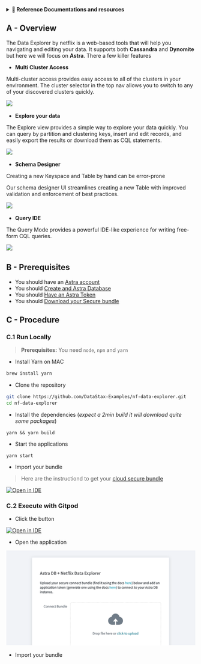<details>
<summary><b> 📖 Reference Documentations and resources</b></summary>
<ol>
<li><a href="https://netflixtechblog.com/exploring-data-netflix-9d87e20072e3"><b>📖 Netlix Blog</b> - Introduction of the tool by Netflix</a>
<li><a href="https://github.com/Netflix/nf-data-explorer"><i class="fa fa-github"></i><b>Github Repository</b> - Core project </a>
<li><a href="https://github.com/DataStax-Examples/nf-data-explorer"><b>Github Repository</b> - Fork for Astra </a>
</ol>
</details>

## A - Overview

The Data Explorer by netflix is a web-based tools that will help you navigating and editing your data. It supports both **Cassandra** and **Dynomite** but here we will focus on **Astra**. There a few killer features

- **Multi Cluster Access**

Multi-cluster access provides easy access to all of the clusters in your environment. The cluster selector in the top nav allows you to switch to any of your discovered clusters quickly.

![](https://github.com/Netflix/nf-data-explorer/raw/master/.github/cluster_selector.png?raw=true)

- **Explore your data**

The Explore view provides a simple way to explore your data quickly. You can query by partition and clustering keys, insert and edit records, and easily export the results or download them as CQL statements.

![](https://miro.medium.com/max/1400/0*6ZS1XuvzPsgcirMg)

- **Schema Designer**

Creating a new Keyspace and Table by hand can be error-prone

Our schema designer UI streamlines creating a new Table with improved validation and enforcement of best practices.

![](https://github.com/Netflix/nf-data-explorer/raw/master/.github/schema_designer.gif?raw=true)

- **Query IDE**

The Query Mode provides a powerful IDE-like experience for writing free-form CQL queries.

![](https://github.com/Netflix/nf-data-explorer/raw/master/.github/query_ide.gif?raw=true)

## B - Prerequisites

- You should have an [Astra account](http://astra.datastax.com/)
- You should [Create and Astra Database](https://github.com/datastaxdevs/awesome-astra/wiki/Create-an-AstraDB-Instance)
- You should [Have an Astra Token](https://github.com/datastaxdevs/awesome-astra/wiki/Create-an-Astra-Token)
- You should [Download your Secure bundle](https://github.com/datastaxdevs/awesome-astra/wiki/Download-the-secure-connect-bundle)

## C - Procedure

### C.1 Run Locally

> **Prerequisites:** You need `node`, `npm` and `yarn`

- Install Yarn on MAC

```bash
brew install yarn
```

- Clone the repository

```bash
git clone https://github.com/DataStax-Examples/nf-data-explorer.git
cd nf-data-explorer
```

- Install the dependencies (_expect a 2min build it will download quite some packages_)

```
yarn && yarn build
```

- Start the applications

```
yarn start
```

- Import your bundle

> Here are the instructiond to get your [cloud secure bundle](https://github.com/datastaxdevs/awesome-astra/wiki/Download-the-secure-connect-bundle)

[![Open in IDE](https://gitpod.io/button/open-in-gitpod.svg)](https://gitpod.io/#https://github.com/DataStax-Examples/nf-data-explorer)

### C.2 Execute with Gitpod

- Click the button

[![Open in IDE](https://gitpod.io/button/open-in-gitpod.svg)](https://gitpod.io/#https://github.com/DataStax-Examples/nf-data-explorer)

- Open the application

![pic](../../../img/netflix-data-explorer/import-bundle.png)

- Import your bundle
